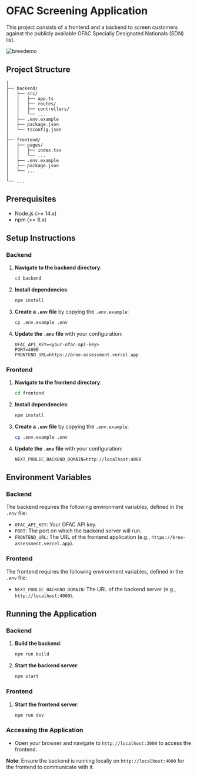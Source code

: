 # OFAC Screening Application

This project consists of a frontend and a backend to screen customers against the publicly available OFAC Specially Designated Nationals (SDN) list.

![breedemo](https://github.com/user-attachments/assets/202bc008-8183-4995-80da-e859bca0fbc1)


## Project Structure

```
│
├── backend/
│   ├── src/
│   │   ├── app.ts
│   │   ├── routes/
│   │   ├── controllers/
│   │   └── ...
│   ├── .env.example
│   ├── package.json
│   └── tsconfig.json
│
├── frontend/
│   ├── pages/
│   │   ├── index.tsx
│   │   └── ...
│   ├── .env.example
│   ├── package.json
│   └── ...
│
└── ...
```

## Prerequisites

- Node.js (>= 14.x)
- npm (>= 6.x)

## Setup Instructions

### Backend

1. **Navigate to the backend directory**:

   ```sh
   cd backend
   ```

2. **Install dependencies**:

   ```sh
   npm install
   ```

3. **Create a `.env` file** by copying the `.env.example`:

   ```sh
   cp .env.example .env
   ```

4. **Update the `.env` file** with your configuration:
   ```env
   OFAC_API_KEY=<your-ofac-api-key>
   PORT=4000
   FRONTEND_URL=https://bree-assessment.vercel.app
   ```

### Frontend

1. **Navigate to the frontend directory**:

   ```sh
   cd frontend
   ```

2. **Install dependencies**:

   ```sh
   npm install
   ```

3. **Create a `.env` file** by copying the `.env.example`:

   ```sh
   cp .env.example .env
   ```

4. **Update the `.env` file** with your configuration:
   ```env
   NEXT_PUBLIC_BACKEND_DOMAIN=http://localhost:4000
   ```

## Environment Variables

### Backend

The backend requires the following environment variables, defined in the `.env` file:

- `OFAC_API_KEY`: Your OFAC API key.
- `PORT`: The port on which the backend server will run.
- `FRONTEND_URL`: The URL of the frontend application (e.g., `https://bree-assessment.vercel.app`).

### Frontend

The frontend requires the following environment variables, defined in the `.env` file:

- `NEXT_PUBLIC_BACKEND_DOMAIN`: The URL of the backend server (e.g., `http://localhost:4000`).

## Running the Application

### Backend

1. **Build the backend**:

   ```sh
   npm run build
   ```

2. **Start the backend server**:
   ```sh
   npm start
   ```

### Frontend

1. **Start the frontend server**:
   ```sh
   npm run dev
   ```

### Accessing the Application

- Open your browser and navigate to `http://localhost:3000` to access the frontend.

**Note**: Ensure the backend is running locally on `http://localhost:4000` for the frontend to communicate with it.
